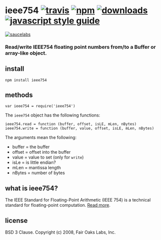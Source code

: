 # ieee754 [![travis][travis-image]][travis-url] [![npm][npm-image]][npm-url] [![downloads][downloads-image]][downloads-url] [![javascript style guide][standard-image]][standard-url]

[travis-image]: https://img.shields.io/travis/feross/ieee754/master.svg
[travis-url]: https://travis-ci.org/feross/ieee754
[npm-image]: https://img.shields.io/npm/v/ieee754.svg
[npm-url]: https://npmjs.org/package/ieee754
[downloads-image]: https://img.shields.io/npm/dm/ieee754.svg
[downloads-url]: https://npmjs.org/package/ieee754
[standard-image]: https://img.shields.io/badge/code_style-standard-brightgreen.svg
[standard-url]: https://standardjs.com

[![saucelabs][saucelabs-image]][saucelabs-url]

[saucelabs-image]: https://saucelabs.com/browser-matrix/ieee754.svg
[saucelabs-url]: https://saucelabs.com/u/ieee754

### Read/write IEEE754 floating point numbers from/to a Buffer or array-like object.

## install

```
npm install ieee754
```

## methods

`var ieee754 = require('ieee754')`

The `ieee754` object has the following functions:

```
ieee754.read = function (buffer, offset, isLE, mLen, nBytes)
ieee754.write = function (buffer, value, offset, isLE, mLen, nBytes)
```

The arguments mean the following:

- buffer = the buffer
- offset = offset into the buffer
- value = value to set (only for `write`)
- isLe = is little endian?
- mLen = mantissa length
- nBytes = number of bytes

## what is ieee754?

The IEEE Standard for Floating-Point Arithmetic (IEEE 754) is a technical standard for floating-point computation. [Read more](http://en.wikipedia.org/wiki/IEEE_floating_point).

## license

BSD 3 Clause. Copyright (c) 2008, Fair Oaks Labs, Inc.

